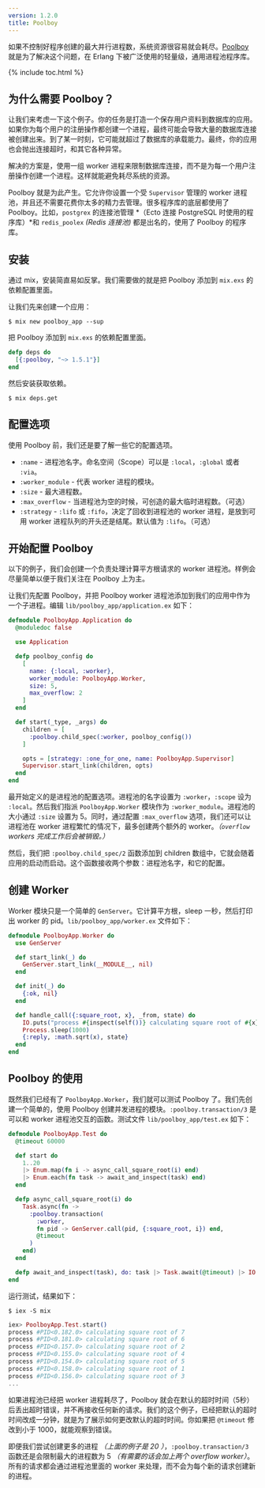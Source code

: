 ```yaml
---
version: 1.2.0
title: Poolboy
---
```


如果不控制好程序创建的最大并行进程数，系统资源很容易就会耗尽。[Poolboy](https://github.com/devinus/poolboy) 就是为了解决这个问题，在 Erlang 下被广泛使用的轻量级，通用进程池程序库。

{% include toc.html %}

## 为什么需要 Poolboy？

让我们来考虑一下这个例子。你的任务是打造一个保存用户资料到数据库的应用。如果你为每个用户的注册操作都创建一个进程，最终可能会导致大量的数据库连接被创建出来。到了某一时刻，它可能就超过了数据库的承载能力。最终，你的应用也会抛出连接超时，和其它各种异常。

解决的方案是，使用一组 worker 进程来限制数据库连接，而不是为每一个用户注册操作创建一个进程。这样就能避免耗尽系统的资源。

Poolboy 就是为此产生。它允许你设置一个受 `Supervisor` 管理的 worker 进程池，并且还不需要花费你太多的精力去管理。很多程序库的底层都使用了 Poolboy。比如，`postgrex` 的连接池管理 *（Ecto 连接 PostgreSQL 时使用的程序库）*和 `redis_poolex` *(Redis 连接池)* 都是出名的，使用了 Poolboy 的程序库。

## 安装

通过 mix，安装简直易如反掌。我们需要做的就是把 Poolboy 添加到 `mix.exs` 的依赖配置里面。

让我们先来创建一个应用：

```shell
$ mix new poolboy_app --sup
```

把 Poolboy 添加到 `mix.exs` 的依赖配置里面。

```elixir
defp deps do
  [{:poolboy, "~> 1.5.1"}]
end
```

然后安装获取依赖。

```shell
$ mix deps.get
```

## 配置选项

使用 Poolboy 前，我们还是要了解一些它的配置选项。

* `:name` - 进程池名字。命名空间（Scope）可以是 `:local`，`:global` 或者 `:via`。
* `:worker_module` - 代表 worker 进程的模块。
* `:size` - 最大进程数。
* `:max_overflow` - 当进程池为空的时候，可创造的最大临时进程数。（可选）
* `:strategy` - `:lifo` 或 `:fifo`，决定了回收到进程池的 worker 进程，是放到可用 worker 进程队列的开头还是结尾。默认值为 `:lifo`。（可选）

## 开始配置 Poolboy

以下的例子，我们会创建一个负责处理计算平方根请求的 worker 进程池。样例会尽量简单以便于我们关注在 Poolboy 上为主。

让我们先配置 Poolboy，并把 Poolboy worker 进程池添加到我们的应用中作为一个子进程。编辑 `lib/poolboy_app/application.ex` 如下：

```elixir
defmodule PoolboyApp.Application do
  @moduledoc false

  use Application

  defp poolboy_config do
    [
      name: {:local, :worker},
      worker_module: PoolboyApp.Worker,
      size: 5,
      max_overflow: 2
    ]
  end

  def start(_type, _args) do
    children = [
      :poolboy.child_spec(:worker, poolboy_config())
    ]

    opts = [strategy: :one_for_one, name: PoolboyApp.Supervisor]
    Supervisor.start_link(children, opts)
  end
end
```

最开始定义的是进程池的配置选项。进程池的名字设置为 `:worker`，`:scope` 设为 `:local`。然后我们指派 `PoolboyApp.Worker` 模块作为 `:worker_module`。进程池的大小通过 `:size` 设置为 5。同时，通过配置 `:max_overflow` 选项，我们还可以让进程池在 worker 进程繁忙的情况下，最多创建两个额外的 worker。*（`overflow` workers 完成工作后会被销毁。）*

然后，我们把 `:poolboy.child_spec/2` 函数添加到 children 数组中，它就会随着应用的启动而启动。这个函数接收两个参数：进程池名字，和它的配置。


## 创建 Worker

Worker 模块只是一个简单的 `GenServer`。它计算平方根，sleep 一秒，然后打印出 worker 的 pid。`lib/poolboy_app/worker.ex` 文件如下：

```elixir
defmodule PoolboyApp.Worker do
  use GenServer

  def start_link(_) do
    GenServer.start_link(__MODULE__, nil)
  end

  def init(_) do
    {:ok, nil}
  end

  def handle_call({:square_root, x}, _from, state) do
    IO.puts("process #{inspect(self())} calculating square root of #{x}")
    Process.sleep(1000)
    {:reply, :math.sqrt(x), state}
  end
end
```

## Poolboy 的使用

既然我们已经有了 `PoolboyApp.Worker`，我们就可以测试 Poolboy 了。我们先创建一个简单的，使用 Poolboy 创建并发进程的模块。`:poolboy.transaction/3` 是可以和 worker 进程池交互的函数。测试文件 `lib/poolboy_app/test.ex` 如下：

```elixir
defmodule PoolboyApp.Test do
  @timeout 60000

  def start do
    1..20
    |> Enum.map(fn i -> async_call_square_root(i) end)
    |> Enum.each(fn task -> await_and_inspect(task) end)
  end

  defp async_call_square_root(i) do
    Task.async(fn ->
      :poolboy.transaction(
        :worker,
        fn pid -> GenServer.call(pid, {:square_root, i}) end,
        @timeout
      )
    end)
  end

  defp await_and_inspect(task), do: task |> Task.await(@timeout) |> IO.inspect()
end
```

运行测试，结果如下：

```shell
$ iex -S mix
```

```elixir
iex> PoolboyApp.Test.start()
process #PID<0.182.0> calculating square root of 7
process #PID<0.181.0> calculating square root of 6
process #PID<0.157.0> calculating square root of 2
process #PID<0.155.0> calculating square root of 4
process #PID<0.154.0> calculating square root of 5
process #PID<0.158.0> calculating square root of 1
process #PID<0.156.0> calculating square root of 3
...
```

如果进程池已经把 worker 进程耗尽了，Poolboy 就会在默认的超时时间（5秒）后丢出超时错误，并不再接收任何新的请求。我们的这个例子，已经把默认的超时时间改成一分钟，就是为了展示如何更改默认的超时时间。你如果把 `@timeout` 修改到小于 1000，就能观察到错误。

即便我们尝试创建更多的进程 *（上面的例子是 20 ）*，`:poolboy.transaction/3` 函数还是会限制最大的进程数为 5 *（有需要的话会加上两个 overflow worker）*。所有的请求都会通过进程池里面的 worker 来处理，而不会为每个新的请求创建新的进程。
